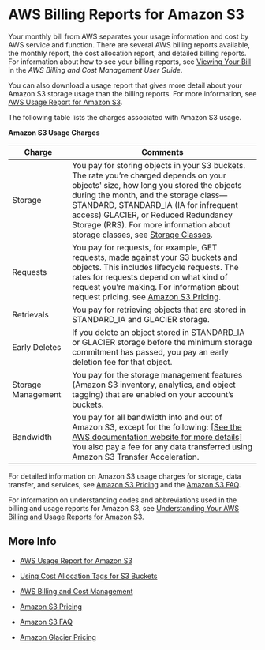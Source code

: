 # AWS Billing Reports for Amazon S3<a name="aws-billing-reports"></a>

Your monthly bill from AWS separates your usage information and cost by AWS service and function\. There are several AWS billing reports available, the monthly report, the cost allocation report, and detailed billing reports\. For information about how to see your billing reports, see [Viewing Your Bill](http://docs.aws.amazon.com/awsaccountbilling/latest/aboutv2/getting-viewing-bill.html) in the *AWS Billing and Cost Management User Guide*\.

You can also download a usage report that gives more detail about your Amazon S3 storage usage than the billing reports\. For more information, see [AWS Usage Report for Amazon S3](aws-usage-report.md)\.

The following table lists the charges associated with Amazon S3 usage\. 


**Amazon S3 Usage Charges**  

| Charge | Comments | 
| --- | --- | 
|  Storage  |  You pay for storing objects in your S3 buckets\. The rate you’re charged depends on your objects' size, how long you stored the objects during the month, and the storage class—STANDARD, STANDARD\_IA \(IA for infrequent access\) GLACIER, or Reduced Redundancy Storage \(RRS\)\. For more information about storage classes, see [Storage Classes](storage-class-intro.md)\.  | 
|  Requests  |  You pay for requests, for example, GET requests, made against your S3 buckets and objects\. This includes lifecycle requests\. The rates for requests depend on what kind of request you’re making\. For information about request pricing, see [Amazon S3 Pricing](https://aws.amazon.com/s3/pricing/)\.  | 
|  Retrievals  |  You pay for retrieving objects that are stored in STANDARD\_IA and GLACIER storage\.  | 
|  Early Deletes  |  If you delete an object stored in STANDARD\_IA or GLACIER storage before the minimum storage commitment has passed, you pay an early deletion fee for that object\.  | 
|  Storage Management  |  You pay for the storage management features \(Amazon S3 inventory, analytics, and object tagging\) that are enabled on your account’s buckets\.  | 
|  Bandwidth  |  You pay for all bandwidth into and out of Amazon S3, except for the following: [\[See the AWS documentation website for more details\]](http://docs.aws.amazon.com/AmazonS3/latest/dev/aws-billing-reports.html) You also pay a fee for any data transferred using Amazon S3 Transfer Acceleration\.   | 

For detailed information on Amazon S3 usage charges for storage, data transfer, and services, see [Amazon S3 Pricing](https://aws.amazon.com/s3/pricing/) and the [Amazon S3 FAQ](https://aws.amazon.com/s3/faqs/#billing)\.

For information on understanding codes and abbreviations used in the billing and usage reports for Amazon S3, see [Understanding Your AWS Billing and Usage Reports for Amazon S3](aws-usage-report-understand.md)\.

## More Info<a name="aws-billing-reports-more-info"></a>

+ [AWS Usage Report for Amazon S3](aws-usage-report.md)

+ [Using Cost Allocation Tags for S3 Buckets](CostAllocTagging.md)

+ [AWS Billing and Cost Management](http://docs.aws.amazon.com/awsaccountbilling/latest/aboutv2//billing-what-is.html)

+ [Amazon S3 Pricing](https://aws.amazon.com/s3/pricing/)

+ [Amazon S3 FAQ](https://aws.amazon.com/s3/faqs/#billing)

+ [Amazon Glacier Pricing](https://aws.amazon.com/glacier/pricing/)